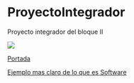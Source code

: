 # ProyectoIntegrador
Proyecto integrador del bloque II

![](https://images.cooltext.com/5136247.png)

[Portada](https://github.com/ARFP24/ProyectoIntegrador/blob/master/Portada1)










[Ejemplo mas claro de lo que es Software](https://youtu.be/pegiw2iVUY8)
